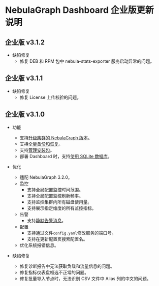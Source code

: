 # NebulaGraph Dashboard 企业版更新说明

## 企业版 v3.1.2

- 缺陷修复
  - 修复 DEB 和 RPM 包中 nebula-stats-exporter 服务启动异常的问题。

## 企业版 v3.1.1

- 缺陷修复
  - 修复 License 上传校验的问题。

## 企业版 v3.1.0

- 功能
  - 支持[升级集群的 NebulaGraph 版本](../../nebula-dashboard-ent/4.cluster-operator/4.manage.md)。
  - 支持[全量备份和恢复](../../nebula-dashboard-ent/4.cluster-operator/8.backup-and-restore.md)。
  - 支持[管理安装包](../../nebula-dashboard-ent/11.manage-package.md)。
  - 部署 Dashboard 时，支持[使用 SQLite 数据库](../../nebula-dashboard-ent/2.deploy-connect-dashboard-ent.md)。

- 优化
  - 适配 NebulaGraph 3.2.0。
  - 监控
    - 支持全局配置监控时间范围。
    - 支持全局配置监控刷新频率。
    - 支持监控集群内所有磁盘使用量。
    - 支持展示指定维度的所有监控指标。
  - 告警
    - 支持[静默告警消息](../../nebula-dashboard-ent/9.alerts.md)。
  - 配置
    - 支持通过文件`config.yaml`修改服务的端口号。
    - 支持在更新配置页搜索配置名。
  - 优化系统报错信息。

- 缺陷修复
  - 修复诊断报告中无法获取负载和流量信息的问题。
  - 修复指标仪表盘框选不正常的问题。
  - 修复批量导入节点时，无法识别 CSV 文件中 Alias 列的中文的问题。